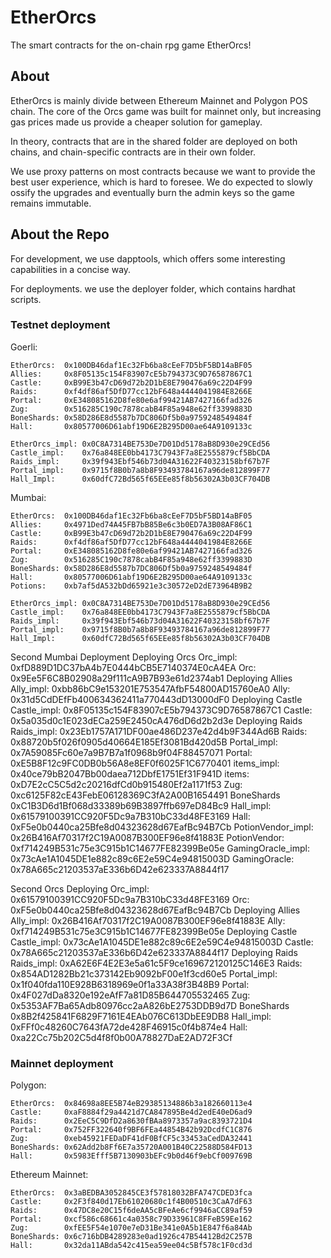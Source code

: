 # EtherOrcs
The smart contracts for the on-chain rpg game EtherOrcs!

## About
EtherOrcs is mainly divide between Ethereum Mainnet and Polygon POS chain. The core of the Orcs game was built for mainnet only, but increasing gas prices made us provide a cheaper solution for gameplay.

In theory, contracts that are in the shared folder are deployed on both chains, and chain-specific contracts are in their own folder.

We use proxy patterns on most contracts because we want to provide the best user experience, which is hard to foresee. We do expected to slowly ossify the upgrades and eventually burn the admin keys so the game remains immutable.

## About the Repo
For development, we use dapptools, which offers some interesting capabilities in a concise way. 

For deployments. we use the deployer folder, which contains hardhat scripts.



### Testnet deployment

Goerli:
```
EtherOrcs:  0x100DB46daf1Ec32Fb6ba8cEeF7D5bF5BD14aBF05
Allies:     0x8F05135c154F83907cE5b794373C9D76587867C1
Castle:     0xB99E3b47cD69d72b2D1bE8E790476a69c22D4F99
Raids:      0xf4df86af5DfD77cc12bF648a4444041984E8266E
Portal:     0xE348085162D8fe80e6af99421AB7427166fad326
Zug:        0x516285C190c7878cabB4F85a948e62ff3399883D
BoneShards: 0x58D286E8d5587b7DC806Df5b0a9759248549484f
Hall:       0x80577006D61abf19D6E2B295D00ae64A9109133c

EtherOrcs_impl: 0x0C8A7314BE753De7D01Dd5178aB8D930e29CEd56
Castle_impl:    0x76a848EE0bb4173C7943F7a8E2555879cf5BbCDA
Raids_impl:     0x39f943Ebf546b73d04A31622F40323158bf67b7F
Portal_impl:    0x9715f8B0b7a8b8F93493784167a96de812899F77
Hall_Impl:      0x60dfC72Bd565f65EEe85f8b56302A3b03CF704DB
```


Mumbai:
```
EtherOrcs:  0x100DB46daf1Ec32Fb6ba8cEeF7D5bF5BD14aBF05
Allies:     0x4971Ded74A45FB7bB85Be6c3b0ED7A3B08AF86C1
Castle:     0xB99E3b47cD69d72b2D1bE8E790476a69c22D4F99
Raids:      0xf4df86af5DfD77cc12bF648a4444041984E8266E
Portal:     0xE348085162D8fe80e6af99421AB7427166fad326
Zug:        0x516285C190c7878cabB4F85a948e62ff3399883D
BoneShards: 0x58D286E8d5587b7DC806Df5b0a9759248549484f
Hall:       0x80577006D61abf19D6E2B295D00ae64A9109133c
Potions:    0xb7af5dA532bDd65921e3c30572eD2dE73964B9B2

EtherOrcs_impl: 0x0C8A7314BE753De7D01Dd5178aB8D930e29CEd56
Castle_impl:    0x76a848EE0bb4173C7943F7a8E2555879cf5BbCDA
Raids_impl:     0x39f943Ebf546b73d04A31622F40323158bf67b7F
Portal_impl:    0x9715f8B0b7a8b8F93493784167a96de812899F77
Hall_Impl:      0x60dfC72Bd565f65EEe85f8b56302A3b03CF704DB
```


Second Mumbai Deployment
Deploying Orcs
Orc_impl: 0xfD889D1DC37bA4b7E0444bCB5E7140374E0cA4EA
Orc:  0x9Ee5F6C8B02908a29f111cA9B7B93e61d2374ab1
Deploying Allies
Ally_impl: 0xbb86bC9e153201E753547AfbF54800AD15760eA0
Ally:  0x31d5CdDEfFb400634362411a770443dD13000dF0
Deploying Castle
Castle_impl: 0x8F05135c154F83907cE5b794373C9D76587867C1
Castle: 0x5a035d0c1E023dECa259E2450cA476dD6d2b2d3e
Deploying Raids
Raids_impl: 0x23Eb1757A171DF00ae486D237e42d4b9F344Ad6B
Raids: 0x88720b5f026f0905d40664E185Ef3081Bd420d5B
Portal_impl:  0x7A59085Fc60e7a9B7B7a1f0968b9f04F88457071
Portal: 0xE5B8F12c9FC0DB0b56A8e8EF0f6025F1C6770401
items_impl:  0x40ce79bB2047Bb00daea712DbfE1751Ef31F941D
items: 0xD7E2cC5C5d2c20216dfCd0b915480Ef2a1171f53
Zug: 0xc6125F82cE43FebE06128369C3fA2A00B1654491
BoneShards 0xC1B3D6d1Bf068d33389b69B3897ffb697eD84Bc9
Hall_impl:  0x61579100391CC920F5Dc9a7B310bC33d48FE3169
Hall:  0xF5e0b0440ca25Bfe8d04323628d67EafBc94B7Cb
PotionVendor_impl:  0x26B416Af70317f2C19A0087B300EF96e8f41883E
PotionVendor:  0xf714249B531c75e3C915b1C14677FE82399Be05e
GamingOracle_impl:  0x73cAe1A1045DE1e882c89c6E2e59C4e94815003D
GamingOracle:  0x78A665c21203537aE336b6D42e623337A8844f17

Second Orcs Deploying
Orc_impl: 0x61579100391CC920F5Dc9a7B310bC33d48FE3169
Orc:  0xF5e0b0440ca25Bfe8d04323628d67EafBc94B7Cb
Deploying Allies
Ally_impl: 0x26B416Af70317f2C19A0087B300EF96e8f41883E
Ally:  0xf714249B531c75e3C915b1C14677FE82399Be05e
Deploying Castle
Castle_impl: 0x73cAe1A1045DE1e882c89c6E2e59C4e94815003D
Castle: 0x78A665c21203537aE336b6D42e623337A8844f17
Deploying Raids
Raids_impl: 0xA62E6F4E2E3e5a61c5F9ce169672120125C146E3
Raids: 0x854AD1282Bb21c373142Eb9092bF00e1f3cd60e5
Portal_impl:  0x1f040fda110E928B6318969e0f1a33A38f3B48B9
Portal: 0x4F027dDa8320e192eAfF7a81D85B644705532465
Zug: 0x5353AF7Ba65Adb80976cc2aA826bE2753DDB9d7D
BoneShards 0x8B2f425841F6829F7161E4EAb076C613DbEE9DB8
Hall_impl:  0xFFf0c48260C7643fA72de428F46915c0f4b874e4
Hall:  0xa22Cc75b202C5d4f8f0b00A78827DaE2AD72F3Cf



### Mainnet deployment

Polygon:
```
EtherOrcs:  0x84698a8EE5B74eB29385134886b3a182660113e4
Castle:     0xaF8884f29a4421d7CA847895Be4d2edE40eD6ad9
Raids:      0x2EeC5C9DfD2a8630fBAa8973357a9ac8393721D4
Portal:     0x752FF322640f9BF6FEa44854B42b92DcdfC1C876
Zug:        0xeb45921FEDaDF41dF0BfCF5c33453aCedDA32441
BoneShards: 0x62Add2b8Ff6E7a35720A001B40C22588D584FD13
Hall:       0x5983Efff5B7130903bEFc9b0d46f9ebCf009769B
```

Ethereum Mainnet:
```
EtherOrcs:  0x3aBEDBA3052845CE3f57818032BFA747CDED3fca
Castle:     0x2F3f840d17Eb61020680c1f4B00510c3CaA7dF63
Raids:      0x47DC8e20C15f6deAA5cBFeAe6cf9946aCC89af59
Portal:     0xcf586c68661c4a0358c79D33961C8FFeB59Ee162
Zug:        0xfEE5F54e1070e7eD31Be341e0A5b1E847f6a84Ab
BoneShards: 0x6c716bDB4289283e0ad1926c47B54412Bd2C257B
Hall:       0x32da11ABda542c415ea59ee04c5Bf578c1F0cd3d
```
